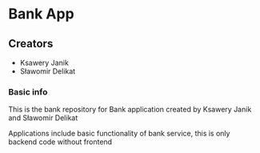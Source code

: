 # Bank App
## Creators
- Ksawery Janik
- Sławomir Delikat

### Basic info
This is the bank repository for Bank application created by Ksawery Janik and Sławomir Delikat

Applications include basic functionality of bank service, this is only backend code without frontend

